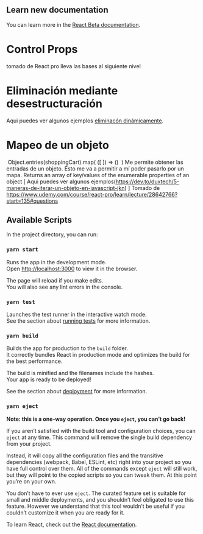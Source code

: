 ## Learn new documentation

You can learn more in the [React Beta documentation](https://beta.reactjs.org/learn/conditional-rendering#conditionally-returning-jsx).

# Control Props
tomado de React pro lleva las bases al siguiente nivel

# Eliminación mediante desestructuración 

Aqui puedes ver algunos ejemplos [ eliminacón dinámicamente](https://todoxampp.com/como-eliminar-una-propiedad-de-un-objeto-javascript/).


# Mapeo de un objeto
   Object.entries(shoppingCart).map( ([ ]) => ()  )
  Me permite obtener las entradas de un objeto. Esto me va a permitir a mí poder pasarlo por un mapa.
  Returns an array of key/values of the enumerable properties of an object
[ Aqui puedes ver algunos ejemplos(https://dev.to/duxtech/5-maneras-de-iterar-un-objeto-en-javascript-jkn) ]
    Tomado de https://www.udemy.com/course/react-pro/learn/lecture/28642766?start=135#questions

## Available Scripts

In the project directory, you can run:

### `yarn start`

Runs the app in the development mode.\
Open [http://localhost:3000](http://localhost:3000) to view it in the browser.

The page will reload if you make edits.\
You will also see any lint errors in the console.

### `yarn test`

Launches the test runner in the interactive watch mode.\
See the section about [running tests](https://facebook.github.io/create-react-app/docs/running-tests) for more information.

### `yarn build`

Builds the app for production to the `build` folder.\
It correctly bundles React in production mode and optimizes the build for the best performance.

The build is minified and the filenames include the hashes.\
Your app is ready to be deployed!

See the section about [deployment](https://facebook.github.io/create-react-app/docs/deployment) for more information.

### `yarn eject`

**Note: this is a one-way operation. Once you `eject`, you can’t go back!**

If you aren’t satisfied with the build tool and configuration choices, you can `eject` at any time. This command will remove the single build dependency from your project.

Instead, it will copy all the configuration files and the transitive dependencies (webpack, Babel, ESLint, etc) right into your project so you have full control over them. All of the commands except `eject` will still work, but they will point to the copied scripts so you can tweak them. At this point you’re on your own.

You don’t have to ever use `eject`. The curated feature set is suitable for small and middle deployments, and you shouldn’t feel obligated to use this feature. However we understand that this tool wouldn’t be useful if you couldn’t customize it when you are ready for it.



To learn React, check out the [React documentation](https://reactjs.org/).
